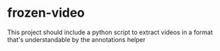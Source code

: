 # frozen-video
This project should include a python script to extract videos in a format that's understandable by the annotations helper
